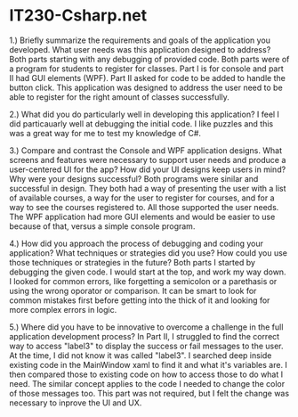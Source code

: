 # IT230-Csharp.net
1.) Briefly summarize the requirements and goals of the application you developed. What user needs was this application designed to address?
      Both parts starting with any debugging of provided code. Both parts were of a program for students to register for classes. Part I is for console and part II had GUI elements (WPF). Part II asked for code to be added to handle the button click. This application was designed to address the user need to be able to register for the right amount of classes successfully.
      
2.) What did you do particularly well in developing this application?
      I feel I did particauarly well at debugging the initial code. I like puzzles and this was a great way for me to test my knowledge of C#.
      
3.) Compare and contrast the Console and WPF application designs. What screens and features were necessary to support user needs and produce a user-centered UI for the app? How did your UI designs keep users in mind? Why were your designs successful?
      Both programs were sinilar and successful in design. They both had a way of presenting the user with a list of available courses, a way for the user to register for courses, and for a way to see the courses registered to. All those supported the user needs. The WPF application had more GUI elements and would be easier to use because of that, versus a simple console program. 

4.) How did you approach the process of debugging and coding your application? What techniques or strategies did you use? How could you use those techniques or strategies in the future?
      Both parts I started by debugging the given code. I would start at the top, and work my way down. I looked for common errors, like forgetting a semicolon or a parethasis or using the wrong oporator or comparison. It can be smart to look for common mistakes first before getting into the thick of it and looking for more complex errors in logic. 

5.) Where did you have to be innovative to overcome a challenge in the full application development process?
      In Part II, I struggled to find the correct way to access "label3" to display the success or fail messages to the user. At the time, I did not know it was called "label3". I searched deep inside existing code in the MainWindow xaml to find it and what it's variables are. I then compared those to existing code on how to access those to do what I need. The similar concept applies to the code I needed to change the color of those messages too. This part was not required, but I felt the change was necessary to inprove the UI and UX. 
